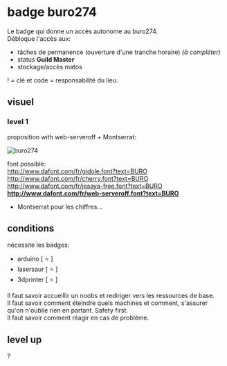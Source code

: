 # badge buro274
Le badge qui donne un accès autonome au buro274.   
Débloque l'accès aux:
- tâches de permanence (ouverture d'une tranche horaire) *(à compléter)*
- status **Guild Master**
- stockage/accès matos

! = clé et code = responsabilité du lieu.
## visuel
### level 1
proposition with web-serveroff + Montserrat:  

![buro274]()

font possible:  
http://www.dafont.com/fr/gidole.font?text=BURO  
http://www.dafont.com/fr/cherry.font?text=BURO   
http://www.dafont.com/fr/jesaya-free.font?text=BURO 
**http://www.dafont.com/fr/web-serveroff.font?text=BURO**

+ Montserrat pour les chiffres... 



## conditions
nécessite les badges:
- arduino [ :star: ]
- lasersaur [ :star: ]
- 3dprinter [ :star: ]

Il faut savoir accueillir un noobs et rediriger vers les ressources de base.   
Il faut savoir comment éteindre quels machines et comment, s'assurer qu'on n'oublie rien en partant. Safety first.   
Il faut savoir comment réagir en cas de problème.   

## level up
?
